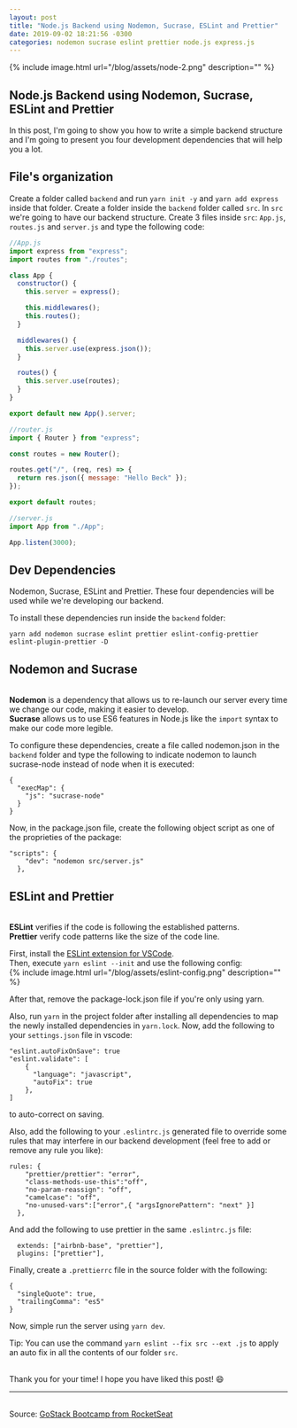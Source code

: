 ```yaml
---
layout: post
title: "Node.js Backend using Nodemon, Sucrase, ESLint and Prettier"
date: 2019-09-02 18:21:56 -0300
categories: nodemon sucrase eslint prettier node.js express.js
---
```


{% include image.html url="/blog/assets/node-2.png" description="" %}

## Node.js Backend using Nodemon, Sucrase, ESLint and Prettier

In this post, I'm going to show you how to write a simple backend structure and I'm going to present you four development dependencies that will help you a lot.

## File's organization

Create a folder called `backend` and run `yarn init -y` and `yarn add express` inside
that folder. Create a folder inside the `backend` folder called `src`. In `src` we're
going to have our backend structure. Create 3 files inside `src`: `App.js`, `routes.js`
and `server.js` and type the following code:

```javascript
//App.js
import express from "express";
import routes from "./routes";

class App {
  constructor() {
    this.server = express();

    this.middlewares();
    this.routes();
  }

  middlewares() {
    this.server.use(express.json());
  }

  routes() {
    this.server.use(routes);
  }
}

export default new App().server;
```

```javascript
//router.js
import { Router } from "express";

const routes = new Router();

routes.get("/", (req, res) => {
  return res.json({ message: "Hello Beck" });
});

export default routes;
```

```javascript
//server.js
import App from "./App";

App.listen(3000);
```

## Dev Dependencies
Nodemon, Sucrase, ESLint and Prettier. These four dependencies will be used while we're developing our backend.

To install these dependencies run inside the `backend` folder:

```console
yarn add nodemon sucrase eslint prettier eslint-config-prettier eslint-plugin-prettier -D
```
## Nodemon and Sucrase
<br>**Nodemon** is a dependency that allows us to re-launch our server every time we change our code, making it easier to develop.
<br>**Sucrase** allows us to use ES6 features in Node.js like the `import` syntax to make our code more legible.

To configure these dependencies, create a file called nodemon.json in the `backend` folder and type the following to indicate nodemon to launch sucrase-node instead of node when it is executed:

```
{
  "execMap": {
    "js": "sucrase-node"
  }
}

```

Now, in the package.json file, create the following object script as one of the proprieties of the package:

```
"scripts": {
    "dev": "nodemon src/server.js"
  },
```

## ESLint and Prettier
<br>**ESLint** verifies if the code is following the established patterns.
<br>**Prettier** verify code patterns like the size of the code line.

First, install the [ESLint extension for VSCode](https://marketplace.visualstudio.com/items?itemName=dbaeumer.vscode-eslint).  
Then, execute `yarn eslint --init` and use the following config:  
{% include image.html url="/blog/assets/eslint-config.png" description="" %}  

After that, remove the package-lock.json file if you're only using yarn. 

Also, run `yarn` in the project folder after installing all dependencies to map the newly installed dependencies in `yarn.lock`. Now, add the following to your `settings.json` file in vscode:

```
"eslint.autoFixOnSave": true
"eslint.validate": [
    {
      "language": "javascript",
      "autoFix": true
    },
]
```

to auto-correct on saving.

Also, add the following to your `.eslintrc.js` generated file to override some rules that may interfere in our backend development (feel free to add or remove any rule you like):

```
rules: {
    "prettier/prettier": "error",
    "class-methods-use-this":"off",
    "no-param-reassign": "off",
    "camelcase": "off",
    "no-unused-vars":["error",{ "argsIgnorePattern": "next" }]
  },
```

And add the following to use prettier in the same `.eslintrc.js` file:

```
  extends: ["airbnb-base", "prettier"],
  plugins: ["prettier"],
```

Finally, create a `.prettierrc` file in the source folder with the following:

```
{
  "singleQuote": true,
  "trailingComma": "es5"
}
```

Now, simple run the server using `yarn dev`.

Tip: You can use the command `yarn eslint --fix src --ext .js` to apply an auto fix
in all the contents of our folder `src`.

<br>Thank you for your time! I hope you have liked this post! :smile:

---

<br>Source: [GoStack Bootcamp from RocketSeat][rocketseat]

[rocketseat]: https://rocketseat.com.br/
